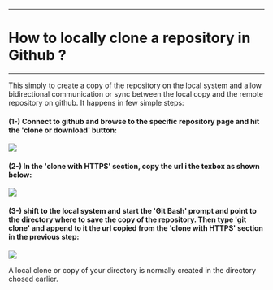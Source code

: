 
***
# **How to locally clone a repository in Github ?**
***
This simply to create a copy of the repository on the local system and allow bidirectional communication or sync between the local copy and the remote repository on github. It happens in few simple steps:

#### (1-) Connect to github and browse to the specific repository page and hit the 'clone or download' button:







![]({{site.baseurl}}/images/cloning_1_.PNG)








#### (2-) In the 'clone with HTTPS' section, copy the url i the texbox as shown below:







![]({{site.baseurl}}/images/cloning_2_.PNG)







#### (3-) shift to the local system and start the '**Git Bash**' prompt and point to the directory where to save the copy of the repository. Then type '**git clone**' and append to it the url copied from the 'clone with HTTPS' section in the previous step:


![]({{site.baseurl}}/images/cloning_3_.PNG)



A local clone or copy of your directory is normally created in the directory chosed earlier.























